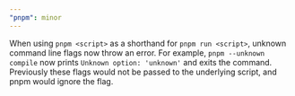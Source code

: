 ```yaml
---
"pnpm": minor
---
```


When using `pnpm <script>` as a shorthand for `pnpm run <script>`, unknown command line flags now throw an error. For example, `pnpm --unknown compile` now prints `Unknown option: 'unknown'` and exits the command. Previously these flags would not be passed to the underlying script, and pnpm would ignore the flag.
